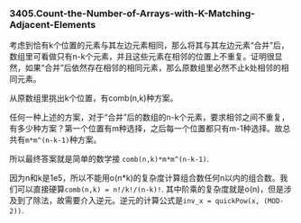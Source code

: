 ### 3405.Count-the-Number-of-Arrays-with-K-Matching-Adjacent-Elements

考虑到恰有k个位置的元素与其左边元素相同，那么将其与其左边元素“合并”后，数组里可看做只有n-k个元素，并且这些元素在相邻的位置上不重复。证明很显然，如果“合并”后依然存在相邻的相同元素，那么原数组里必然不止k处相邻的相同元素。

从原数组里挑出k个位置，有comb(n,k)种方案。

任何一种上述的方案，对于“合并”后的数组的n-k个元素，要求相邻之间不重复，有多少种方案？第一个位置有m种选择，之后每一个位置都只有m-1种选择。故总共有`m*m^(n-k-1)`种方案。

所以最终答案就是简单的数学接 `comb(n,k)*m*m^(n-k-1)`.

因为n和k是1e5，所以不能用o(n*k)的复杂度计算组合数任何n以内的组合数。我们可以直接硬算`comb(n,k) = n!/k!/(n-k)!`. 其中阶乘的复杂度就是o(n)，但是涉及到了除法，故需要介入逆元。逆元的计算公式是`inv_x = quickPow(x, (MOD-2))`.
